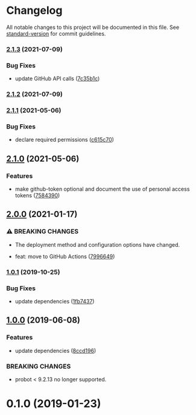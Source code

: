 # Changelog

All notable changes to this project will be documented in this file. See [standard-version](https://github.com/conventional-changelog/standard-version) for commit guidelines.

### [2.1.3](https://github.com/dessant/label-actions/compare/v2.1.2...v2.1.3) (2021-07-09)


### Bug Fixes

* update GitHub API calls ([7c35b1c](https://github.com/dessant/label-actions/commit/7c35b1c7bb028247559711d4836f97bf27e730b1))

### [2.1.2](https://github.com/dessant/label-actions/compare/v2.1.1...v2.1.2) (2021-07-09)

### [2.1.1](https://github.com/dessant/label-actions/compare/v2.1.0...v2.1.1) (2021-05-06)


### Bug Fixes

* declare required permissions ([c615c70](https://github.com/dessant/label-actions/commit/c615c7022ee139fe7bc3035414d35409216f9602))

## [2.1.0](https://github.com/dessant/label-actions/compare/v2.0.0...v2.1.0) (2021-05-06)


### Features

* make github-token optional and document the use of personal access tokens ([7584390](https://github.com/dessant/label-actions/commit/7584390ccbb411f10a65d10255b6e745615ae6bf))

## [2.0.0](https://github.com/dessant/label-actions/compare/v1.0.1...v2.0.0) (2021-01-17)


### ⚠ BREAKING CHANGES

* The deployment method and configuration options have changed.

*  feat: move to GitHub Actions ([7996649](https://github.com/dessant/label-actions/commit/7996649692b3ebbf853a8e59afe70514c7e10e66))

### [1.0.1](https://github.com/dessant/label-actions/compare/v1.0.0...v1.0.1) (2019-10-25)


### Bug Fixes

* update dependencies ([1fb7437](https://github.com/dessant/label-actions/commit/1fb74371ed103fa1342bc18ec5e4098ab3a5509c))

## [1.0.0](https://github.com/dessant/label-actions/compare/v0.1.0...v1.0.0) (2019-06-08)


### Features

* update dependencies ([8ccd196](https://github.com/dessant/label-actions/commit/8ccd196))


### BREAKING CHANGES

* probot < 9.2.13 no longer supported.



<a name="0.1.0"></a>
# 0.1.0 (2019-01-23)
